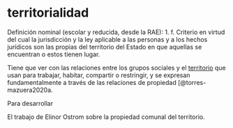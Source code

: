 # territorialidad

Definición nominal (escolar y reducida, desde la RAE): 1. f. Criterio en virtud del cual la jurisdicción y la ley aplicable a las personas y a los hechos jurídicos son las propias del territorio del Estado en que aquellas se encuentran o estos tienen lugar.

Tiene que ver con las relaciones entre los grupos sociales y el [territorio](territorio.md) que usan para trabajar, habitar, compartir o restringir, y se expresan fundamentalmente a través de las relaciones de propiedad [@torres-mazuera2020a.

Para desarrollar

El trabajo de Elinor Ostrom sobre la propiedad comunal del territorio.
